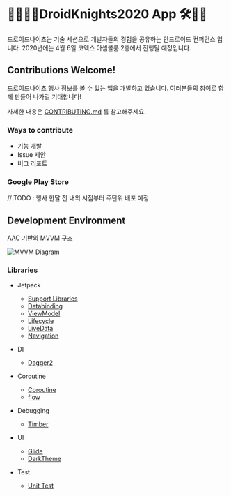 
# 👨‍💻👩‍💻DroidKnights2020 App 🛠🔧🔨
드로이드나이츠는 기술 세션으로 개발자들의 경험을 공유하는 안드로이드 컨퍼런스 입니다.
2020년에는 4월 6일 코엑스 아셈볼룸 2층에서 진행될 예정입니다.

## Contributions Welcome!
드로이드나이츠 행사 정보를 볼 수 있는 앱을 개발하고 있습니다. 여러분들의 참여로 함께 만들어 나가길 기대합니다!

자세한 내용은 [CONTRIBUTING.md](CONTRIBUTING.md) 를 참고해주세요.

### Ways to contribute
- 기능 개발
- Issue 제안
- 버그 리포트

### Google Play Store 
// TODO : 행사 한달 전 내외 시점부터 주단위 배포 예정

## Development Environment
AAC 기반의 MVVM 구조

![MVVM Diagram](https://user-images.githubusercontent.com/7722921/73366038-9c4b8280-42f0-11ea-9ee3-f0f3d71a6c83.png)

### Libraries

- Jetpack
  - [Support Libraries](https://developer.android.com/topic/libraries/support-library/)
  - [Databinding](https://developer.android.com/topic/libraries/data-binding/)
  - [ViewModel](https://developer.android.com/topic/libraries/architecture/viewmodel)
  - [Lifecycle](https://developer.android.com/topic/libraries/architecture/lifecycle)
  - [LiveData](https://developer.android.com/topic/libraries/architecture/livedata)
  - [Navigation](https://developer.android.com/topic/libraries/architecture/navigation/)
  
- DI
  - [Dagger2](https://github.com/google/dagger)

- Coroutine
  - [Coroutine](https://github.com/Kotlin/kotlinx.coroutines)
  - [flow](https://kotlinlang.org/docs/reference/coroutines/flow.html)

- Debugging
  - [Timber](https://github.com/JakeWharton/timber)

- UI
  - [Glide](https://github.com/bumptech/glide)
  - [DarkTheme](https://developer.android.com/guide/topics/ui/look-and-feel/darktheme)
  
- Test
  - [Unit Test](https://developer.android.com/training/testing/unit-testing/local-unit-tests.html?hl=ko)

